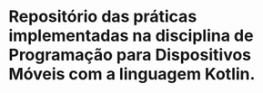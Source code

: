 # Repositório das práticas implementadas na disciplina de Programação para Dispositivos Móveis com a linguagem Kotlin.